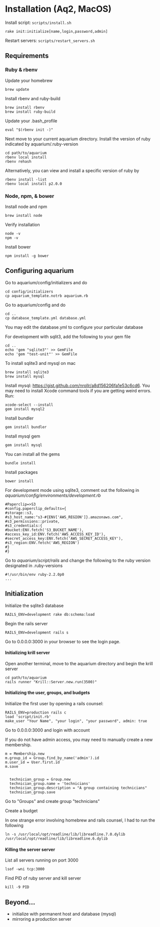 Installation (Aq2, MacOS)
============

Install script: `scripts/install.sh`

`rake init:initialize[name,login,password,admin]`

Restart servers: `scripts/restart_servers.sh`

Requirements
---
### Ruby & rbenv
Update your homebrew

    brew update
    
Install rbenv and ruby-build

    brew install rbenv
    brew install ruby-build
    
Update your .bash_profile

    eval "$(rbenv init -)"

Next move to your current aquarium directory. Install the version of ruby indicated by aquarium/.ruby-version

    cd path/to/aquarium
    rbenv local install
    rbenv rehash

Alternatively, you can view and install a specific version of ruby by

    rbenv install -list
    rbenv local install p2.0.0

### Node, npm, & bower
Install node and npm

    brew install node
    
Verify installation

    node -v
    npm -v
    
Install bower

    npm install -g bower

Configuring aquarium
---

Go to aquarium/config/initializers and do

	cd config/initializers
	cp aquarium_template.notrb aquarium.rb
	
Go to aquarium/config and do

	cd ..
	cp database_template.yml database.yml

You may edit the database.yml to configure your particular database

For development with sqlit3, add the following to your gem file

    cd ..
    echo 'gem "sqlite3"' >> GemFile
    echo 'gem "test-unit"' >> GemFile

To install sqlite3 and mysql on mac

    brew install sqlite3
    brew install mysql

Install mysql: https://gist.github.com/nrollr/a8d156206fa1e53c6cd6. You may need to install Xcode command tools if you
are getting weird errors. Run:

    xcode-select --install
    gem install mysql2

Install bundler

    gem install bundler

Install mysql gem

    gem install mysql

You can install all the gems

	bundle install

Install packages

    bower install

For development mode using sqlite3, comment out the following in _aquarium/config/environments/development.rb_

    #Paperclip=>S3
    #config.paperclip_defaults={
    #storage::s3,
    #s3_host_name:"s3-#{ENV['AWS_REGION']}.amazonaws.com",
    #s3_permissions::private,
    #s3_credentials:{
    #bucket:ENV.fetch('S3_BUCKET_NAME'),
    #access_key_id:ENV.fetch('AWS_ACCESS_KEY_ID'),
    #secret_access_key:ENV.fetch('AWS_SECRET_ACCESS_KEY'),
    #s3_region:ENV.fetch('AWS_REGION')
    #}
    #}
    
Go to _aquarium/script/rails_ and change the following to the ruby version designated in .ruby-versions

    #!/usr/bin/env ruby-2.2.0p0
    ...


Initialization
---
Initialize the sqlite3 database

    RAILS_ENV=development rake db:schema:load

Begin the rails server

    RAILS_ENV=development rails s

Go to 0.0.0.0:3000 in your browser to see the login page.

#### Initializing krill server

Open another terminal, move to the aquarium directory and begin the krill server
    
    cd path/to/aquarium
    rails runner "Krill::Server.new.run(3500)"

#### Initializing the user, groups, and budgets

Initialize the first user by opening a rails counsel:

    RAILS_ENV=production rails c
    load 'script/init.rb'
    make_user "Your Name", "your login", "your password", admin: true

Go to 0.0.0.0:3000 and login with account

If you do not have admin access, you may need to manually create a new membership.

    m = Membership.new
    m.group_id = Group.find_by_name('admin').id
    m.user_id = User.first.id
    m.save

    
      technician_group = Group.new
      technician_group.name = 'technicians'
      technician_group.description = "A group containing technicians"
      technician_group.save



Go to "Groups" and create group "technicians"

Create a budget

In one strange error involving homebrew and rails counsel, I had to run the following

    ln -s /usr/local/opt/readline/lib/libreadline.7.0.dylib /usr/local/opt/readline/lib/libreadline.6.dylib

#### Killing the server server

List all servers running on port 3000

    lsof -wni tcp:3000
    
Find PID of ruby server and kill server

    kill -9 PID

Beyond...
---

* initialize with permanent host and database (mysql)
* mirroring a production server